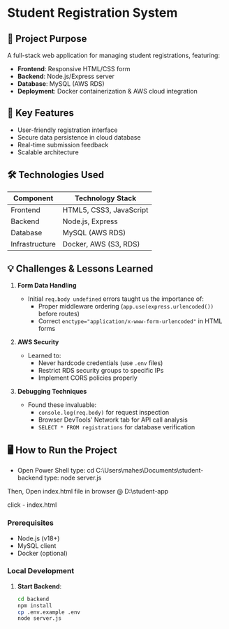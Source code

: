 # Student Registration System

## 📌 Project Purpose
A full-stack web application for managing student registrations, featuring:
- **Frontend**: Responsive HTML/CSS form
- **Backend**: Node.js/Express server
- **Database**: MySQL (AWS RDS)
- **Deployment**: Docker containerization & AWS cloud integration

## 🚀 Key Features
- User-friendly registration interface
- Secure data persistence in cloud database
- Real-time submission feedback
- Scalable architecture

## 🛠️ Technologies Used
| Component       | Technology Stack |
|----------------|------------------|
| Frontend       | HTML5, CSS3, JavaScript |
| Backend        | Node.js, Express |
| Database       | MySQL (AWS RDS)  |
| Infrastructure | Docker, AWS (S3, RDS) |

## 💡 Challenges & Lessons Learned
1. **Form Data Handling**  
   - Initial `req.body undefined` errors taught us the importance of:  
     - Proper middleware ordering (`app.use(express.urlencoded())` before routes)  
     - Correct `enctype="application/x-www-form-urlencoded"` in HTML forms  

2. **AWS Security**  
   - Learned to:  
     - Never hardcode credentials (use `.env` files)  
     - Restrict RDS security groups to specific IPs  
     - Implement CORS policies properly  

3. **Debugging Techniques**  
   - Found these invaluable:  
     - `console.log(req.body)` for request inspection  
     - Browser DevTools' Network tab for API call analysis  
     - `SELECT * FROM registrations` for database verification  

## 🖥️ How to Run the Project
- Open Power Shell
type: cd C:\Users\mahes\Documents\student-backend
type: node server.js

Then, Open index.html file in browser
@
D:\student-app

click - index.html


### Prerequisites
- Node.js (v18+)
- MySQL client
- Docker (optional)

### Local Development
1. **Start Backend**:
   ```bash
   cd backend
   npm install
   cp .env.example .env  
   node server.js


